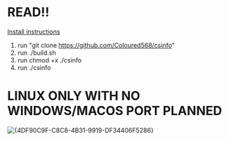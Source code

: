 # READ!!
<ins>Install instructions</ins>
1. run "git clone https://github.com/Coloured568/csinfo"
2. run ./build.sh
3. run chmod +x ./csinfo
4. run ./csinfo
# LINUX ONLY WITH NO WINDOWS/MACOS PORT PLANNED
![{4DF90C9F-C8C8-4B31-9919-DF34406F5286}](https://github.com/user-attachments/assets/6df67a77-83cd-4eb3-8cd3-5ffaaa40687f)
